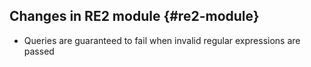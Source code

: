 ## Changes in RE2 module {#re2-module}

* Queries are guaranteed to fail when invalid regular expressions are passed

